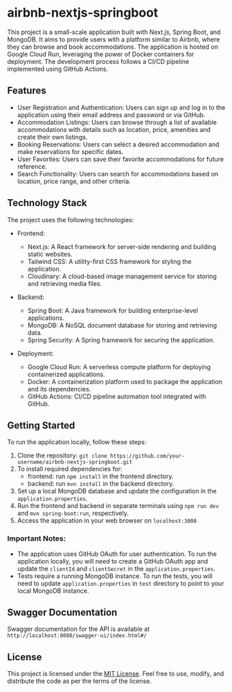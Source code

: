 # airbnb-nextjs-springboot

This project is a small-scale application built with Next.js, Spring Boot, and MongoDB. It aims to provide users with a platform similar to Airbnb, where they can browse and book accommodations. The application is hosted on Google Cloud Run, leveraging the power of Docker containers for deployment. The development process follows a CI/CD pipeline implemented using GitHub Actions.

## Features

- User Registration and Authentication: Users can sign up and log in to the application using their email address and password or via GitHub.
- Accommodation Listings: Users can browse through a list of available accommodations with details such as location, price, amenities and create their own listings.
- Booking Reservations: Users can select a desired accommodation and make reservations for specific dates.
- User Favorites: Users can save their favorite accommodations for future reference.
- Search Functionality: Users can search for accommodations based on location, price range, and other criteria.

## Technology Stack

The project uses the following technologies:

- Frontend:
  - Next.js: A React framework for server-side rendering and building static websites.
  - Tailwind CSS: A utility-first CSS framework for styling the application.
  - Cloudinary: A cloud-based image management service for storing and retrieving media files.
- Backend:

  - Spring Boot: A Java framework for building enterprise-level applications.
  - MongoDB: A NoSQL document database for storing and retrieving data.
  - Spring Security: A Spring framework for securing the application.

- Deployment:
  - Google Cloud Run: A serverless compute platform for deploying containerized applications.
  - Docker: A containerization platform used to package the application and its dependencies.
  - GitHub Actions: CI/CD pipeline automation tool integrated with GitHub.

## Getting Started

To run the application locally, follow these steps:

1. Clone the repository: `git clone https://github.com/your-username/airbnb-nextjs-springboot.git`
2. To install required dependencies for:
   - frontend: run `npm install` in the frontend directory.
   - backend: run `mvn install` in the backend directory.
3. Set up a local MongoDB database and update the configuration in the `application.properties`.
4. Run the frontend and backend in separate terminals using `npm run dev` and `mvn spring-boot:run`, respectively.
5. Access the application in your web browser on `localhost:3000`

### Important Notes:

- The application uses GitHub OAuth for user authentication. To run the application locally, you will need to create a GitHub OAuth app and update the `clientId` and `clientSecret` in the `application.properties`.
- Tests require a running MongoDB instance. To run the tests, you will need to update `application.properties` in `test` directory to point to your local MongoDB instance.

## Swagger Documentation

Swagger documentation for the API is available at `http://localhost:8080/swagger-ui/index.html#/`

## License

This project is licensed under the [MIT License](https://opensource.org/licenses/MIT). Feel free to use, modify, and distribute the code as per the terms of the license.
